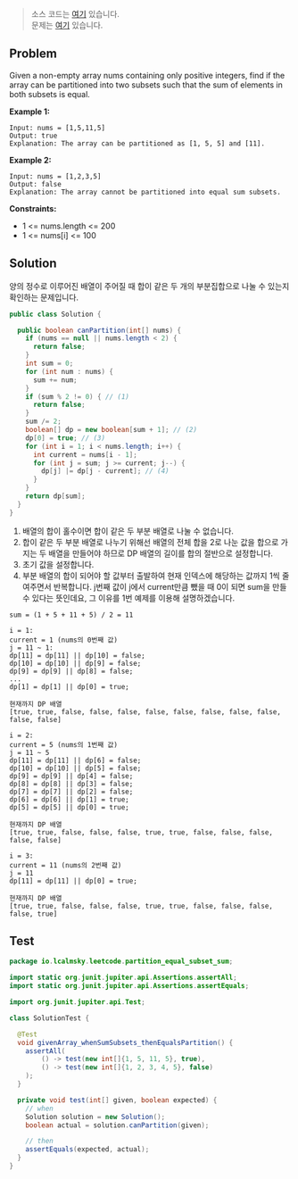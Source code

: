 > 소스 코드는 [여기](https://github.com/lcalmsky/leetcode/blob/master/src/main/java/io/lcalmsky/leetcode/partition_equal_subset_sum/Solution.java) 있습니다.  
> 문제는 [여기](https://leetcode.com/problems/partition-equal-subset-sum/) 있습니다.

## Problem

Given a non-empty array nums containing only positive integers, find if the array can be partitioned into two subsets such that the sum of elements in both subsets is equal.

**Example 1:**

```text
Input: nums = [1,5,11,5]
Output: true
Explanation: The array can be partitioned as [1, 5, 5] and [11].
```

**Example 2:**

```text
Input: nums = [1,2,3,5]
Output: false
Explanation: The array cannot be partitioned into equal sum subsets.
```

**Constraints:**

* 1 <= nums.length <= 200
* 1 <= nums[i] <= 100

## Solution

양의 정수로 이루어진 배열이 주어질 때 합이 같은 두 개의 부분집합으로 나눌 수 있는지 확인하는 문제입니다.

```java
public class Solution {

  public boolean canPartition(int[] nums) {
    if (nums == null || nums.length < 2) {
      return false;
    }
    int sum = 0;
    for (int num : nums) {
      sum += num;
    }
    if (sum % 2 != 0) { // (1)
      return false;
    }
    sum /= 2;
    boolean[] dp = new boolean[sum + 1]; // (2)
    dp[0] = true; // (3)
    for (int i = 1; i < nums.length; i++) {
      int current = nums[i - 1];
      for (int j = sum; j >= current; j--) {
        dp[j] |= dp[j - current]; // (4)
      }
    }
    return dp[sum];
  }
}
```

1. 배열의 합이 홀수이면 합이 같은 두 부분 배열로 나눌 수 없습니다.
2. 합이 같은 두 부분 배열로 나누기 위해선 배열의 전체 합을 2로 나눈 값을 합으로 가지는 두 배열을 만들어야 하므로 DP 배열의 길이를 합의 절반으로 설정합니다.
3. 초기 값을 설정합니다.
4. 부분 배열의 합이 되어야 할 값부터 출발하여 현재 인덱스에 해당하는 값까지 1씩 줄여주면서 반복합니다. j번째 값이 j에서 current만큼 뺐을 때 0이 되면 sum을 만들 수 있다는 뜻인데요, 그 이유를 1번 예제를 이용해 설명하겠습니다.  
```text
sum = (1 + 5 + 11 + 5) / 2 = 11

i = 1:
current = 1 (nums의 0번째 값)
j = 11 ~ 1:
dp[11] = dp[11] || dp[10] = false;
dp[10] = dp[10] || dp[9] = false;
dp[9] = dp[9] || dp[8] = false;
...
dp[1] = dp[1] || dp[0] = true;

현재까지 DP 배열
[true, true, false, false, false, false, false, false, false, false, false, false]

i = 2:
current = 5 (nums의 1번째 값)
j = 11 ~ 5
dp[11] = dp[11] || dp[6] = false;
dp[10] = dp[10] || dp[5] = false;
dp[9] = dp[9] || dp[4] = false;
dp[8] = dp[8] || dp[3] = false;
dp[7] = dp[7] || dp[2] = false;
dp[6] = dp[6] || dp[1] = true;
dp[5] = dp[5] || dp[0] = true;

현재까지 DP 배열
[true, true, false, false, false, true, true, false, false, false, false, false]

i = 3:
current = 11 (nums의 2번째 값)
j = 11
dp[11] = dp[11] || dp[0] = true;

현재까지 DP 배열
[true, true, false, false, false, true, true, false, false, false, false, true]
```

## Test

```java
package io.lcalmsky.leetcode.partition_equal_subset_sum;

import static org.junit.jupiter.api.Assertions.assertAll;
import static org.junit.jupiter.api.Assertions.assertEquals;

import org.junit.jupiter.api.Test;

class SolutionTest {

  @Test
  void givenArray_whenSumSubsets_thenEqualsPartition() {
    assertAll(
        () -> test(new int[]{1, 5, 11, 5}, true),
        () -> test(new int[]{1, 2, 3, 4, 5}, false)
    );
  }

  private void test(int[] given, boolean expected) {
    // when
    Solution solution = new Solution();
    boolean actual = solution.canPartition(given);

    // then
    assertEquals(expected, actual);
  }
}
```
